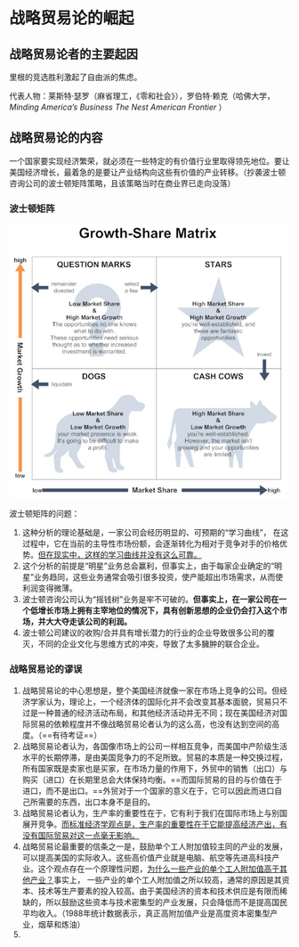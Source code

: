 # 战略贸易论的崛起

## 战略贸易论者的主要起因

里根的竞选胜利激起了自由派的焦虑。

代表人物：莱斯特·瑟罗（麻省理工，《零和社会》），罗伯特·赖克（哈佛大学，*Minding America’s Business*  *The Nest American Frontier* ）

## 战略贸易论的内容

一个国家要实现经济繁荣，就必须在一些特定的有价值行业里取得领先地位。要让美国经济增长，最着急的是要让产业结构向这些有价值的产业转移。（抄袭波士顿咨询公司的波士顿矩阵策略，且该策略当时在商业界已走向没落）

### 波士顿矩阵

![growth-share-matrix](assets/growth-share-matrix.jpg)

波士顿矩阵的问题：

1. 这种分析的理论基础是，一家公司会经历明显的、可预期的“学习曲线”， 在这过程中，它在当前的主导性市场份额，会逐渐转化为相对于竞争对手的价格优势。<u>但在现实中，这样的学习曲线并没有这么可靠。</u>
2. 这个分析的前提是“明星”业务总会赢利，但事实上，由于每家企业确定的“明星”业务趋同，这些业务通常会吸引很多投资，使产能超出市场需求，从而使利润变得微薄。
3. 波士顿咨询公司认为“摇钱树”业务是牢不可破的。**但事实上，在一家公司在一个低增长市场上拥有主宰地位的情况下，具有创新思想的企业仍会打入这个市场，并大大夺走该公司的利润。**
4. 波士顿公司建议的收购/合并具有增长潜力的行业的企业导致很多公司的覆灭，不同的企业文化与思维方式的冲突，导致了太多臃肿的联合企业。

### 战略贸易论的谬误

1. 战略贸易论的中心思想是，整个美国经济就像一家在市场上竞争的公司。但经济学家认为，理论上，一个经济体的国际化并不会改变其基本面貌，贸易只不过是一种普通的经济活动布局，和其他经济活动并无不同；现在美国经济对国际贸易的依赖程度并不像战略贸易论者认为的这么高，也没有达到空间的高度。（==有待考证==）
2. 战略贸易论者认为，各国像市场上的公司一样相互竞争，而美国中产阶级生活水平的长期停滞，是由美国竞争力的不足所致。贸易的本质是一种交换过程，所有国家既是卖家也是买家，在市场力量的作用下，外贸中的销售（出口）与购买（进口）在长期里总会大体保持均衡。==而国际贸易的目的与价值在于进口，而不是出口。==外贸对于一个国家的意义在于，它可以因此而进口自己所需要的东西，出口本身不是目的。
3. 战略贸易论者认为，生产率的重要性在于，它有利于我们在国际市场上与别国展开竞争。<u>而标准经济学观点是，生产率的重要性在于它能提高经济产出，有没有国际贸易对这一点毫无影响。</u>
4. 战略贸易论最重要的信条之一是，鼓励单个工人附加值较主同的产业的发展，可以提高美国的实际收入。这些高价值产业就是电脑、航空等先进高科技产业。这个观点存在一个原理性问题，<u>为什么一些产业的单个工人附加值高于其他产业？</u>事实上， 一些产业的单个工人附加值之所以较高，通常的原因是其资本、技术等生产要素的投入较高。由于美国经济的资本和技术供应是有限而稀缺的，所以鼓励这些资本与技术密集型的产业发展，只会降低而不是提高国民平均收入。（1988年统计数据表示，真正高附加值产业是高度资本密集型产业，烟草和炼油）
5. 